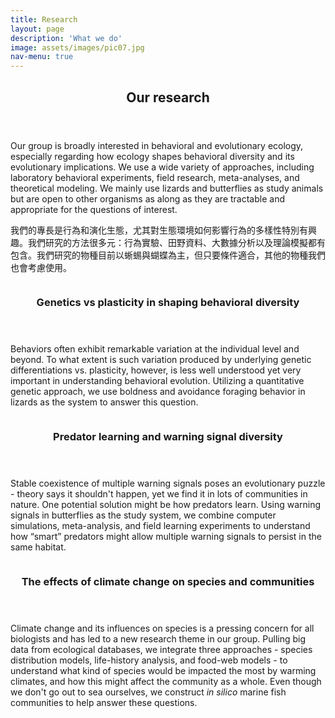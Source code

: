 ```yaml
---
title: Research
layout: page
description: 'What we do'
image: assets/images/pic07.jpg
nav-menu: true
---
```


<!-- Main -->
<div id="main">

<!-- One -->
<section id="one">
	<div class="inner">
		<header class="major">
			<h2>Our research</h2>
		</header>
		<p> Our group is broadly interested in behavioral and evolutionary ecology, especially regarding how ecology shapes behavioral diversity and its evolutionary implications. We use a wide variety of approaches, including laboratory behavioral experiments, field research, meta-analyses, and theoretical modeling. We mainly use lizards and butterflies as study animals but are open to other organisms as along as they are tractable and appropriate for the questions of interest.</p>  
		<p> 我們的專長是行為和演化生態，尤其對生態環境如何影響行為的多樣性特別有興趣。我們研究的方法很多元：行為實驗、田野資料、大數據分析以及理論模擬都有包含。我們研究的物種目前以蜥蜴與蝴蝶為主，但只要條件適合，其他的物種我們也會考慮使用。</p>
	</div>
</section>

<!-- Two -->
<section id="two" class="spotlights">
	<section>
		<a href="" class="image">
			<img src="{% link assets/images/pic13.jpg %}" alt="" data-position="center center" />
		</a>
		<div class="content">
			<div class="inner">
				<header class="major">
					<h3>Genetics vs plasticity in shaping behavioral diversity</h3>
				</header>
				<p>Behaviors often exhibit remarkable variation at the individual level and beyond. To what extent is such variation produced by underlying genetic differentiations vs. plasticity, however, is less well understood yet very important in understanding behavioral evolution. Utilizing a quantitative genetic approach, we use boldness and avoidance foraging behavior in lizards as the system to answer this question.</p>
			</div>
		</div>
	</section>
	<section>
		<a href="" class="image">
			<img src="{% link assets/images/pic14.jpg %}" alt="" data-position="top center" />
		</a>
		<div class="content">
			<div class="inner">
				<header class="major">
					<h3>Predator learning and warning signal diversity</h3>
				</header>
				<p>Stable coexistence of multiple warning signals poses an evolutionary puzzle -  theory says it shouldn't happen, yet we find it in lots of communities in nature. One potential solution might be how predators learn. Using warning signals in butterflies as the study system, we combine computer simulations, meta-analysis, and field learning experiments to understand how “smart” predators might allow multiple warning signals to persist in the same habitat.</p>
			</div>
		</div>
	</section>
	<section>
		<a href="" class="image">
			<img src="{% link assets/images/pic15.jpg %}" alt="" data-position="25% 25%" />
		</a>
		<div class="content">
			<div class="inner">
				<header class="major">
					<h3>The effects of climate change on species and communities</h3>
				</header>
				<p>Climate change and its influences on species is a pressing concern for all biologists and has led to a new research theme in our group. Pulling big data from ecological databases, we integrate three approaches - species distribution models, life-history analysis, and food-web models - to understand what kind of species would be impacted the most by warming climates, and how this might affect the community as a whole. Even though we don't go out to sea ourselves, we construct <i>in silico</i> marine fish communities to help answer these questions.</p>
			</div>
		</div>
	</section>
</section>


